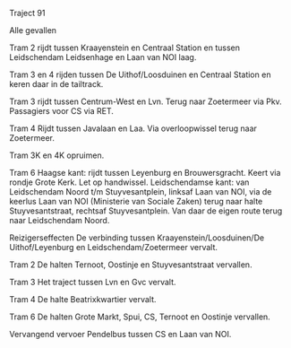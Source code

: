 Traject 91

Alle gevallen

Tram 2
rijdt tussen Kraayenstein en Centraal Station en tussen Leidschendam Leidsenhage en Laan van NOI laag.

Tram 3 en 4
rijden tussen De Uithof/Loosduinen en Centraal Station en keren daar in de tailtrack.

Tram 3
rijdt tussen Centrum-West en Lvn. Terug naar Zoetermeer via Pkv. Passagiers voor CS via RET.

Tram 4
Rijdt tussen Javalaan en Laa. Via overloopwissel terug naar Zoetermeer.

Tram 3K en 4K opruimen.

Tram 6
Haagse kant: rijdt tussen Leyenburg en Brouwersgracht. Keert via rondje Grote Kerk. Let op handwissel.
Leidschendamse kant: van Leidschendam Noord t/m Stuyvesantplein, linksaf Laan van NOI, via de keerlus Laan van NOI (Ministerie van Sociale Zaken) terug naar halte Stuyvesantstraat, rechtsaf Stuyvesantplein. Van daar de eigen route terug naar Leidschendam Noord.

Reizigerseffecten
De verbinding tussen Kraayenstein/Loosduinen/De Uithof/Leyenburg en Leidschendam/Zoetermeer vervalt.

Tram 2
De halten Ternoot, Oostinje en Stuyvesantstraat vervallen.

Tram 3
Het traject tussen Lvn en Gvc vervalt.

Tram 4
De halte Beatrixkwartier vervalt.

Tram 6
De halten Grote Markt, Spui, CS, Ternoot en Oostinje vervallen.

Vervangend vervoer
Pendelbus tussen CS en Laan van NOI.

